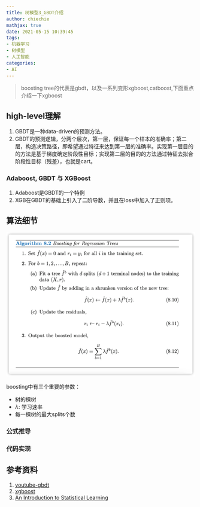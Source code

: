 ```yaml
---
title: 树模型3_GBDT介绍
author: chiechie
mathjax: true
date: 2021-05-15 10:39:45
tags:
- 机器学习
- 树模型
- 人工智能
categories:
- AI
---
```


> boosting tree的代表是gbdt，以及一系列变形xgboost,catboost,下面重点介绍一下xgboost

## high-level理解

1. GBDT是一种data-driven的预测方法。
2. GBDT的预测逻辑，分两个层次，第一层，保证每一个样本的准确率；第二层，构造决策路径，即希望通过特征来达到第一层的准确率。实现第一层目的的方法是基于梯度确定阶段性目标；实现第二层的目的的方法通过特征去拟合阶段性目标（残差），也就是cart。


### Adaboost, GBDT 与 XGBoost

1. Adaboost是GBDT的一个特例
2. XGB在GBDT的基础上引入了二阶导数，并且在loss中加入了正则项。


## 算法细节

![adaboost](trees_1/img.png)

boosting中有三个重要的参数：
- 树的棵树
- $\lambda$: 学习速率
- 每一棵树的最大splits个数

### 公式推导


### 代码实现


## 参考资料
1. [youtube-gbdt](https://www.youtube.com/watch?v=2xudPOBz-vs)
2. [xgboost](https://arxiv.org/pdf/1603.02754.pdf)
3. [An Introduction to Statistical Learning](https://static1.squarespace.com/static/5ff2adbe3fe4fe33db902812/t/6062a083acbfe82c7195b27d/1617076404560/ISLR%2BSeventh%2BPrinting.pdf)